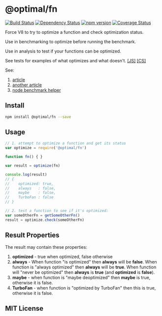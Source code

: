 # @optimal/fn
[![Build Status](https://travis-ci.org/elidoran/node-optimal-fn.svg?branch=master)](https://travis-ci.org/elidoran/node-optimal-fn)
[![Dependency Status](https://gemnasium.com/elidoran/node-optimal-fn.png)](https://gemnasium.com/elidoran/node-optimal-fn)
[![npm version](https://badge.fury.io/js/%40optimal%2Ffn.svg)](http://badge.fury.io/js/%40optimal%2Ffn)
[![Coverage Status](https://coveralls.io/repos/github/elidoran/node-optimal-fn/badge.svg?branch=master)](https://coveralls.io/github/elidoran/node-optimal-fn?branch=master)

Force V8 to try to optimize a function and check optimization status.

Use in benchmarking to optimize before running the benchmark.

Use in analysis to test if your functions can be optimized.

See tests for examples of what optimizes and what doesn't. [[JS]](https://github.com/elidoran/node-optimal-fn/tree/master/test/lib/js) [[CS]](https://github.com/elidoran/node-optimal-fn/tree/master/test/lib/coffee)

See:

1. [article](https://github.com/petkaantonov/bluebird/wiki/Optimization-killers)
2. [another article](http://www.aerospike.com/blog/node-on-fire/)
3. [node benchmark helper](https://github.com/nodejs/node/blob/master/benchmark/common.js#L213-L225)

## Install

```sh
npm install @optimal/fn --save
```


## Usage

```javascript
// 1. attempt to optimize a function and get its status
var optimize = require('@optimal/fn')

function fn() { }

var result = optimize(fn)

console.log(result)
// {
//    optimized: true,
//    always   : false,
//    maybe    : false,
//    TurboFan : false
// }

// 2. test a function to see if it's optimized:
var someOtherFn = getSomeOtherFn()
result = optimize.check(someOtherFn)
```

## Result Properties

The result may contain these properties:

1. **optimized** - true when optimized, false otherwise
2. **always** - When function "is optimized" then **always** will be **false**. When function is "always optimized" then **always** will be **true**. When function will "never be optimized" then **always** is **true** (and **optimized** is **false**).
3. **maybe** - when function is "maybe deoptimized" then **maybe** is true, otherwise it is false.
4. **TurboFan** - when function is "optimized by TurboFan" then this is true, otherwise it is false.


## MIT License
